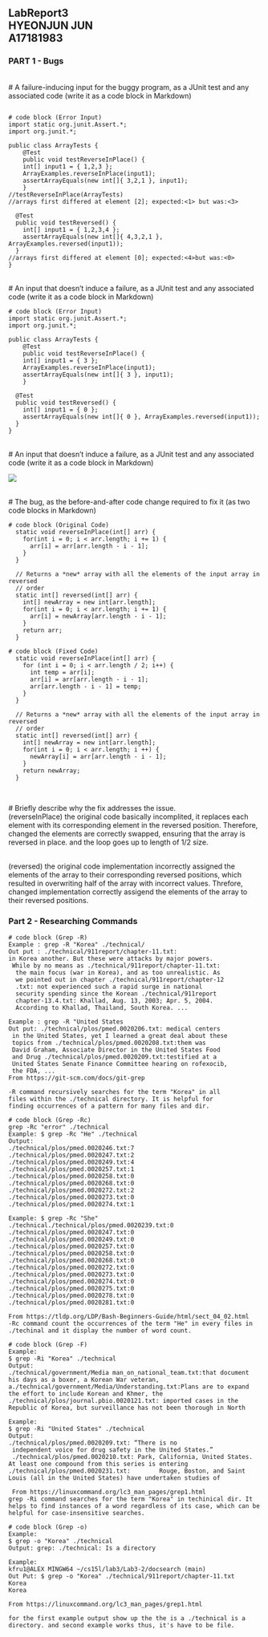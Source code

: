 LabReport3 <br> 
HYEONJUN JUN <br>
A17181983 <br>
---
### PART 1 - Bugs

<br> # A failure-inducing input for the buggy program, as a JUnit test and any associated code (write it as a code block in Markdown)
```

# code block (Error Input)
import static org.junit.Assert.*;
import org.junit.*;

public class ArrayTests {
	@Test 
	public void testReverseInPlace() {
    int[] input1 = { 1,2,3 };
    ArrayExamples.reverseInPlace(input1);
    assertArrayEquals(new int[]{ 3,2,1 }, input1);
	}
//testReverseInPlace(ArrayTests)
//arrays first differed at element [2]; expected:<1> but was:<3>

  @Test
  public void testReversed() {
    int[] input1 = { 1,2,3,4 };
    assertArrayEquals(new int[]{ 4,3,2,1 }, ArrayExamples.reversed(input1));
  }
//arrays first differed at element [0]; expected:<4>but was:<0>
}
```

<br> # An input that doesn’t induce a failure, as a JUnit test and any associated code (write it as a code block in Markdown)
```
# code block (Error Input)
import static org.junit.Assert.*;
import org.junit.*;

public class ArrayTests {
	@Test 
	public void testReverseInPlace() {
    int[] input1 = { 3 };
    ArrayExamples.reverseInPlace(input1);
    assertArrayEquals(new int[]{ 3 }, input1);
	}

  @Test
  public void testReversed() {
    int[] input1 = { 0 };
    assertArrayEquals(new int[]{ 0 }, ArrayExamples.reversed(input1));
  }
}
```

<br> # An input that doesn’t induce a failure, as a JUnit test and any associated code (write it as a code block in Markdown)


<img src= "https://github.com/kfru5515/cse15l-lab-reports-fa23/blob/main/Screenshot%202023-11-04%20114506.png?raw=true"/>

<br> # The bug, as the before-and-after code change required to fix it (as two code blocks in Markdown)
```
# code block (Original Code)
  static void reverseInPlace(int[] arr) {
    for(int i = 0; i < arr.length; i += 1) {
      arr[i] = arr[arr.length - i - 1];
    }
  }

  // Returns a *new* array with all the elements of the input array in reversed
  // order
  static int[] reversed(int[] arr) {
    int[] newArray = new int[arr.length];
    for(int i = 0; i < arr.length; i += 1) {
      arr[i] = newArray[arr.length - i - 1];
    }
    return arr;
  }
```

```
# code block (Fixed Code)
  static void reverseInPlace(int[] arr) {
    for (int i = 0; i < arr.length / 2; i++) {
      int temp = arr[i];
      arr[i] = arr[arr.length - i - 1];
      arr[arr.length - i - 1] = temp;
    }
  }

  // Returns a *new* array with all the elements of the input array in reversed
  // order
  static int[] reversed(int[] arr) {
    int[] newArray = new int[arr.length];
    for(int i = 0; i < arr.length; i ++) {
      newArray[i] = arr[arr.length - i - 1];
    }
    return newArray;
  }


```
<br> # Briefly describe why the fix addresses the issue.
<br> (reverseInPlace) the original code basically incomplited, it replaces each element with its corresponding element in the reversed position. Therefore, changed the elements are correctly swapped, ensuring that the array is reversed in place. and the loop goes up to length of 1/2 size. 

<br> (reversed) the original code implementation incorrectly assigned the elements of the array to their corresponding reversed positions, which resulted in overwriting half of the array with incorrect values. Threfore,  changed implementation correctly assigend the elements of the array to their reversed positions. 

### Part 2 - Researching Commands

```
# code block (Grep -R)
Example : grep -R "Korea" ./technical/
Out put : ./technical/911report/chapter-11.txt:               
in Korea another. But these were attacks by major powers.
 While by no means as ./technical/911report/chapter-11.txt:  
  the main focus (war in Korea), and as too unrealistic. As
  we pointed out in chapter ./technical/911report/chapter-12
  .txt: not experienced such a rapid surge in national
  security spending since the Korean ./technical/911report
  chapter-13.4.txt: Khallad, Aug. 13, 2003; Apr. 5, 2004.
  According to Khallad, Thailand, South Korea. ...

Example : grep -R "United States
Out put: ./technical/plos/pmed.0020206.txt: medical centers
 in the United States, yet I learned a great deal about these
 topics from ./technical/plos/pmed.0020208.txt:them was
 David Graham, Associate Director in the United States Food
 and Drug ./technical/plos/pmed.0020209.txt:testified at a
 United States Senate Finance Committee hearing on rofexocib,
 the FDA, ...
From https://git-scm.com/docs/git-grep

-R command recursively searches for the term "Korea" in all
files within the ./technical directory. It is helpful for
finding occurrences of a pattern for many files and dir.

```

```
# code block (Grep -Rc)
grep -Rc "error" ./technical
Example: $ grep -Rc "He" ./technical
Output:
./technical/plos/pmed.0020246.txt:7
./technical/plos/pmed.0020247.txt:2
./technical/plos/pmed.0020249.txt:4
./technical/plos/pmed.0020257.txt:1
./technical/plos/pmed.0020258.txt:0
./technical/plos/pmed.0020268.txt:0
./technical/plos/pmed.0020272.txt:2
./technical/plos/pmed.0020273.txt:0
./technical/plos/pmed.0020274.txt:1

Example: $ grep -Rc "She" ./technical./technical/plos/pmed.0020239.txt:0
./technical/plos/pmed.0020247.txt:0
./technical/plos/pmed.0020249.txt:0
./technical/plos/pmed.0020257.txt:0
./technical/plos/pmed.0020258.txt:0
./technical/plos/pmed.0020268.txt:0
./technical/plos/pmed.0020272.txt:0
./technical/plos/pmed.0020273.txt:0
./technical/plos/pmed.0020274.txt:0
./technical/plos/pmed.0020275.txt:0
./technical/plos/pmed.0020278.txt:0
./technical/plos/pmed.0020281.txt:0

From https://tldp.org/LDP/Bash-Beginners-Guide/html/sect_04_02.html
-Rc command count the occurrences of the term "He" in every files in ./techinal and it display the number of word count. 
```

```
# code block (Grep -F)
Example:
$ grep -Ri "Korea" ./technical
Output: 
./technical/government/Media man_on_national_team.txt:that document his days as a boxer, a Korean War veteran, a./technical/government/Media/Understanding.txt:Plans are to expand the effort to include Korean and Khmer, the ./technical/plos/journal.pbio.0020121.txt: imported cases in the Republic of Korea, but surveillance has not been thorough in North

Example: 
$ grep -Ri "United States" ./technical
Output:
./technical/plos/pmed.0020209.txt: “There is no
 independent voice for drug safety in the United States.”
 ./technical/plos/pmed.0020210.txt: Park, California, United States. At least one compound from this series is entering ./technical/plos/pmed.0020231.txt:        Rouge, Boston, and Saint Louis (all in the United States) have undertaken studies of 
 
 From https://linuxcommand.org/lc3_man_pages/grep1.html
grep -Ri command searches for the term "Korea" in techinical dir. It helps to find instances of a word regardless of its case, which can be helpful for case-insensitive searches.
```

```
# code block (Grep -o)
Example: 
$ grep -o "Korea" ./technical
Output: grep: ./technical: Is a directory

Example:
kfru1@ALEX MINGW64 ~/cs15l/lab3/Lab3-2/docsearch (main)
Out Put: $ grep -o "Korea" ./technical/911report/chapter-11.txt 
Korea
Korea

From https://linuxcommand.org/lc3_man_pages/grep1.html

for the first example output show up the the is a ./technical is a directory. and second example works thus, it's have to be file. 
```



